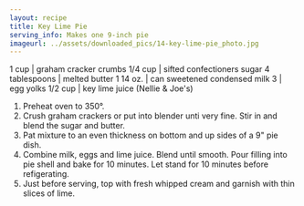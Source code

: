 ```yaml
---
layout: recipe
title: Key Lime Pie
serving_info: Makes one 9-inch pie
imageurl: ../assets/downloaded_pics/14-key-lime-pie_photo.jpg
---
```

<!-- Ingredients -->

1 cup | graham cracker crumbs
1/4 cup | sifted confectioners sugar
4 tablespoons | melted butter
1 14 oz. | can sweetened condensed milk
3 | egg yolks
1/2 cup | key lime juice (Nellie & Joe's)

<!-- split -->
<!-- Steps -->
1. Preheat oven to 350°.
2. Crush graham crackers or put into blender unti very fine. Stir in and blend the sugar and butter.
3. Pat mixture to an even thickness on bottom and up sides of a 9" pie dish.
4. Combine milk, eggs and lime juice. Blend until smooth. Pour filling into pie shell and bake for 10 minutes. Let stand for 10 minutes before refigerating.
5. Just before serving, top with fresh whipped cream and garnish with thin slices of lime.
